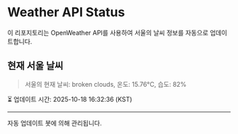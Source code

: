 
# Weather API Status

이 리포지토리는 OpenWeather API를 사용하여 서울의 날씨 정보를 자동으로 업데이트합니다.

## 현재 서울 날씨
> 서울의 현재 날씨: broken clouds, 온도: 15.76°C, 습도: 82%

⏳ 업데이트 시간: 2025-10-18 16:32:36 (KST)

---
자동 업데이트 봇에 의해 관리됩니다.
